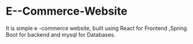 # E--Commerce-Website
It is simple e -commerce website, built using React for Frontend ,Spring Boot for backend and mysql for Databases.
